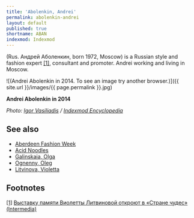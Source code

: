 ```yaml
---
title: 'Abolenkin, Andrei'
permalink: abolenkin-andrei
layout: default
published: true
shortname: ABAN
indexmod: Indexmod
---
```


(Rus. Андрей Аболенкин, born 1972, Moscow) is a Russian style and fashion expert <span id="a1">[\[1\]](#f1)</span>, consultant and promoter. Andrei working and living in Moscow.

![(Andrei Abolenkin in 2014. To see an image try another browser.)]({{ site.url }}/images/{{ page.permalink }}.jpg)


**Andrei Abolenkin in 2014**

*Photo: [Igor Vasiliadis](igor-vasiliadis) / [Indexmod Encyclopedia](index)*


## See also

+ [Aberdeen Fashion Week](aberdeen-fashion-week)
+ [Acid Noodles](acid-noodles)
+ [Galinskaia, Olga](galinskaia-olga)
+ [Ognenny, Oleg](ognenny-oleg)
+ [Litvinova, Violetta](litvinova-violetta)

## Footnotes

[[1]](#a1) <span id="f1"></span> [Выставку памяти Виолетты Литвиновой откроют в «Стране чудес» (Intermedia)](http://www.intermedia.ru/news/286753)
